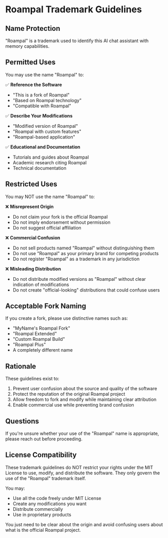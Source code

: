 # Roampal Trademark Guidelines

## Name Protection

"Roampal" is a trademark used to identify this AI chat assistant with memory capabilities.

## Permitted Uses

You may use the name "Roampal" to:

✅ **Reference the Software**
- "This is a fork of Roampal"
- "Based on Roampal technology"
- "Compatible with Roampal"

✅ **Describe Your Modifications**
- "Modified version of Roampal"
- "Roampal with custom features"
- "Roampal-based application"

✅ **Educational and Documentation**
- Tutorials and guides about Roampal
- Academic research citing Roampal
- Technical documentation

## Restricted Uses

You may NOT use the name "Roampal" to:

❌ **Misrepresent Origin**
- Do not claim your fork is the official Roampal
- Do not imply endorsement without permission
- Do not suggest official affiliation

❌ **Commercial Confusion**
- Do not sell products named "Roampal" without distinguishing them
- Do not use "Roampal" as your primary brand for competing products
- Do not register "Roampal" as a trademark in any jurisdiction

❌ **Misleading Distribution**
- Do not distribute modified versions as "Roampal" without clear indication of modifications
- Do not create "official-looking" distributions that could confuse users

## Acceptable Fork Naming

If you create a fork, please use distinctive names such as:
- "MyName's Roampal Fork"
- "Roampal Extended"
- "Custom Roampal Build"
- "Roampal Plus"
- A completely different name

## Rationale

These guidelines exist to:
1. Prevent user confusion about the source and quality of the software
2. Protect the reputation of the original Roampal project
3. Allow freedom to fork and modify while maintaining clear attribution
4. Enable commercial use while preventing brand confusion

## Questions

If you're unsure whether your use of the "Roampal" name is appropriate, please reach out before proceeding.

## License Compatibility

These trademark guidelines do NOT restrict your rights under the MIT License to use, modify, and distribute the software. They only govern the use of the "Roampal" trademark itself.

You may:
- Use all the code freely under MIT License
- Create any modifications you want
- Distribute commercially
- Use in proprietary products

You just need to be clear about the origin and avoid confusing users about what is the official Roampal project.
